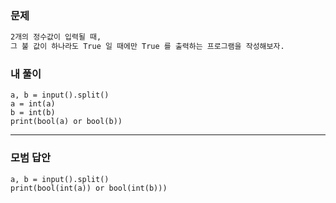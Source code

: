 ### 문제 
```sh
2개의 정수값이 입력될 때,
그 불 값이 하나라도 True 일 때에만 True 를 출력하는 프로그램을 작성해보자.
```
### 내 풀이
~~~
a, b = input().split()
a = int(a)
b = int(b)
print(bool(a) or bool(b))
~~~

***
### 모범 답안
~~~
a, b = input().split()
print(bool(int(a)) or bool(int(b)))
~~~ 
